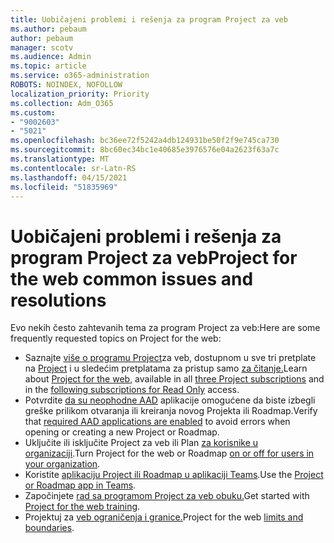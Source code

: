 ```yaml
---
title: Uobičajeni problemi i rešenja za program Project za veb
ms.author: pebaum
author: pebaum
manager: scotv
ms.audience: Admin
ms.topic: article
ms.service: o365-administration
ROBOTS: NOINDEX, NOFOLLOW
localization_priority: Priority
ms.collection: Adm_O365
ms.custom:
- "9002603"
- "5021"
ms.openlocfilehash: bc36ee72f5242a4db124931be50f2f9e745ca730
ms.sourcegitcommit: 8bc60ec34bc1e40685e3976576e04a2623f63a7c
ms.translationtype: MT
ms.contentlocale: sr-Latn-RS
ms.lasthandoff: 04/15/2021
ms.locfileid: "51835969"
---
```

# <a name="project-for-the-web-common-issues-and-resolutions"></a><span data-ttu-id="9097b-102">Uobičajeni problemi i rešenja za program Project za veb</span><span class="sxs-lookup"><span data-stu-id="9097b-102">Project for the web common issues and resolutions</span></span>

<span data-ttu-id="9097b-103">Evo nekih često zahtevanih tema za program Project za veb:</span><span class="sxs-lookup"><span data-stu-id="9097b-103">Here are some frequently requested topics on Project for the web:</span></span>

- <span data-ttu-id="9097b-104">Saznajte [više o programu Project](https://support.microsoft.com/office/what-is-project-for-the-web-c19b2421-3c9d-4037-97c6-f66b6e1d2eb5)za veb, dostupnom u sve tri pretplate na [Project](https://products.office.com/project/compare-microsoft-project-management-software) i u sledećim pretplatama za pristup samo [za čitanje.](https://docs.microsoft.com/project-for-the-web/office-365-user-view-access-to-project-and-roadmap)</span><span class="sxs-lookup"><span data-stu-id="9097b-104">Learn about [Project for the web](https://support.microsoft.com/office/what-is-project-for-the-web-c19b2421-3c9d-4037-97c6-f66b6e1d2eb5), available in all [three Project subscriptions](https://products.office.com/project/compare-microsoft-project-management-software) and in the [following subscriptions for Read Only](https://docs.microsoft.com/project-for-the-web/office-365-user-view-access-to-project-and-roadmap) access.</span></span>
- <span data-ttu-id="9097b-105">Potvrdite [da su neophodne AAD](https://techcommunity.microsoft.com/t5/project-support-blog/roadmap-have-you-disabled-some-necessary-services/ba-p/815067) aplikacije omogućene da biste izbegli greške prilikom otvaranja ili kreiranja novog Projekta ili Roadmap.</span><span class="sxs-lookup"><span data-stu-id="9097b-105">Verify that [required AAD applications are enabled](https://techcommunity.microsoft.com/t5/project-support-blog/roadmap-have-you-disabled-some-necessary-services/ba-p/815067) to avoid errors when opening or creating a new Project or Roadmap.</span></span>
- <span data-ttu-id="9097b-106">Uključite ili isključite Project za veb ili Plan [za korisnike u organizaciji](https://docs.microsoft.com/project-for-the-web/turn-project-for-the-web-off).</span><span class="sxs-lookup"><span data-stu-id="9097b-106">Turn Project for the web or Roadmap [on or off for users in your organization](https://docs.microsoft.com/project-for-the-web/turn-project-for-the-web-off).</span></span>
- <span data-ttu-id="9097b-107">Koristite [aplikaciju Project ili Roadmap u aplikaciji Teams](https://support.microsoft.com/office/2dc584e6-2f6c-4e2d-9008-0b3f6845eb52).</span><span class="sxs-lookup"><span data-stu-id="9097b-107">Use the [Project or Roadmap app in Teams](https://support.microsoft.com/office/2dc584e6-2f6c-4e2d-9008-0b3f6845eb52).</span></span>
- <span data-ttu-id="9097b-108">Započinjete [rad sa programom Project za veb obuku.](https://support.office.com/article/50bf3e29-0f0d-4b7a-9d2c-7c78389b67ad)</span><span class="sxs-lookup"><span data-stu-id="9097b-108">Get started with [Project for the web training](https://support.office.com/article/50bf3e29-0f0d-4b7a-9d2c-7c78389b67ad).</span></span>
- <span data-ttu-id="9097b-109">Projektuj za [veb ograničenja i granice.](https://docs.microsoft.com/project-for-the-web/project-for-the-web-limits-and-boundaries)</span><span class="sxs-lookup"><span data-stu-id="9097b-109">Project for the web [limits and boundaries](https://docs.microsoft.com/project-for-the-web/project-for-the-web-limits-and-boundaries).</span></span>
